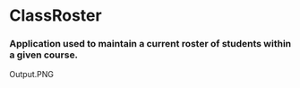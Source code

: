 <h1>ClassRoster</h1>
<h3>Application used to maintain a current roster of students within a given course.</h3>
<img>Output.PNG</img>
